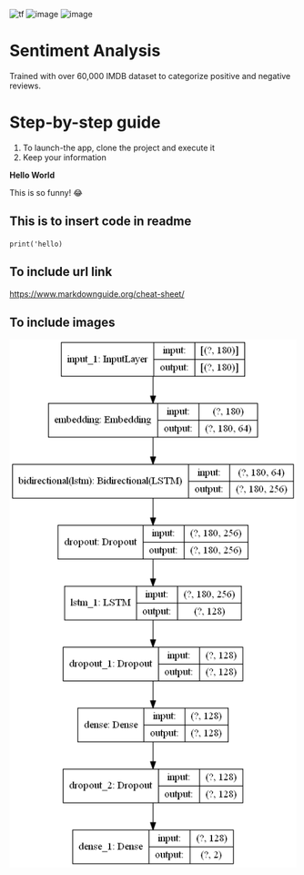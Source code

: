
  <a><img alt='tf' src="https://img.shields.io/badge/TensorFlow-FF6F00?style=for-the-badge&logo=tensorflow&logoColor=white"></a>
  <a><img alt = 'image' src="https://img.shields.io/badge/Spyder%20Ide-FF0000?style=for-the-badge&logo=spyder%20ide&logoColor=white"></a>
  <a><img alt = 'image' src="https://img.shields.io/badge/Python-14354C?style=for-the-badge&logo=python&logoColor=white"></a>
 
 
# Sentiment Analysis
Trained with over 60,000 IMDB dataset to categorize positive and negative reviews.

# Step-by-step guide

1) To launch-the app, clone the project and execute it
2) Keep your information

**Hello World**

This is so funny! :joy:

## This is to insert code in readme

`print('hello)`

## To include url link
https://www.markdownguide.org/cheat-sheet/

## To include images
![model_architecture](static/model.png)
